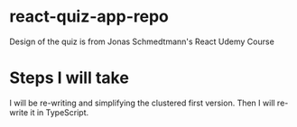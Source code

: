 # react-quiz-app-repo
Design of the quiz is from Jonas Schmedtmann's React Udemy Course

# Steps I will take
I will be re-writing and simplifying the clustered first version. Then I will re-write it in TypeScript.
